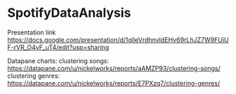# SpotifyDataAnalysis

Presentation link
https://docs.google.com/presentation/d/1qlleVrdhnvIdEHy69rLhJZ7W9FUiUF-rVR_O4vF_uT4/edit?usp=sharing

Datapane charts: 
clustering songs: https://datapane.com/u/nickelworks/reports/aAMZP93/clustering-songs/
clustering genres: https://datapane.com/u/nickelworks/reports/E7PXzq7/clustering-genres/
